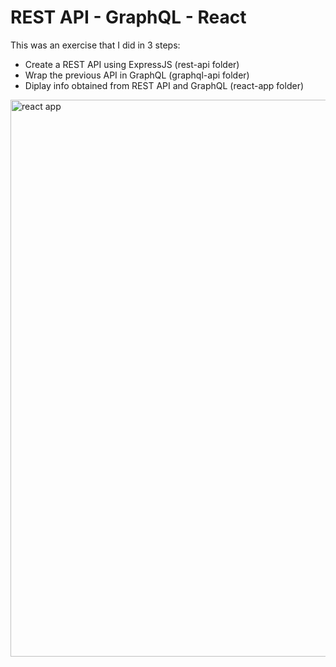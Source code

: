 # REST API - GraphQL - React

This was an exercise that I did in 3 steps: 
- Create a REST API using ExpressJS (rest-api folder)
- Wrap the previous API in GraphQL (graphql-api folder)
- Diplay info obtained from REST API and GraphQL (react-app folder)

<img width="891" alt="react app" src="https://user-images.githubusercontent.com/315504/49481185-b6c2c280-f7f7-11e8-8052-ac1716d8acfb.png">
